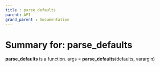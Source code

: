 ```yaml
---
title : parse_defaults
parent: API
grand_parent : Documentation
---
```

# Summary for: **parse_defaults**

**parse_defaults** is a function.
args = **parse_defaults**(defaults, varargin)

